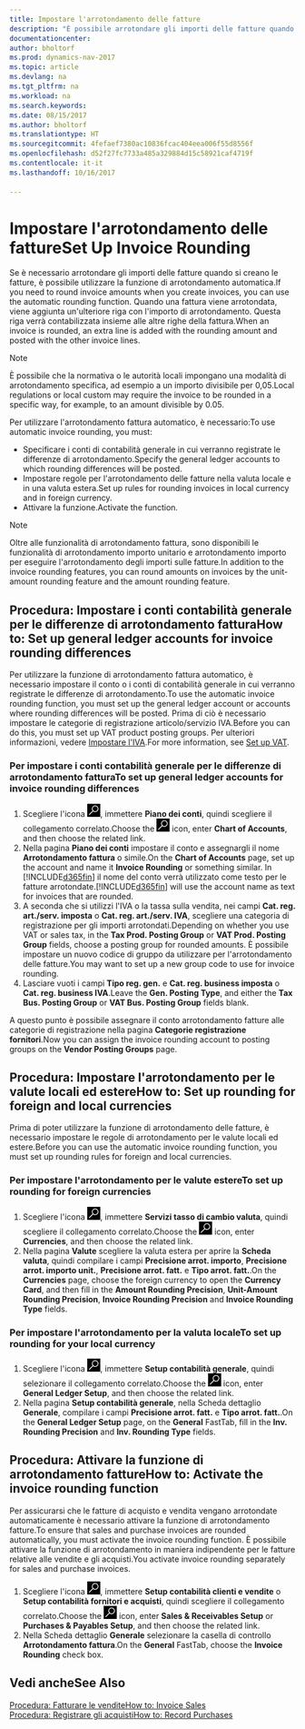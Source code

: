 ```yaml
---
title: Impostare l'arrotondamento delle fatture
description: "È possibile arrotondare gli importi delle fatture quando si creano fatture. È inoltre possibile che la normativa o le autorità locali impongano una modalità di arrotondamento specifica, ad esempio a un importo divisibile per 0,05."
documentationcenter: 
author: bholtorf
ms.prod: dynamics-nav-2017
ms.topic: article
ms.devlang: na
ms.tgt_pltfrm: na
ms.workload: na
ms.search.keywords: 
ms.date: 08/15/2017
ms.author: bholtorf
ms.translationtype: HT
ms.sourcegitcommit: 4fefaef7380ac10836fcac404eea006f55d8556f
ms.openlocfilehash: d52f27fc7733a485a329884d15c58921caf4719f
ms.contentlocale: it-it
ms.lasthandoff: 10/16/2017

---
```

# <a name="set-up-invoice-rounding"></a><span data-ttu-id="83b7a-104">Impostare l'arrotondamento delle fatture</span><span class="sxs-lookup"><span data-stu-id="83b7a-104">Set Up Invoice Rounding</span></span>
<span data-ttu-id="83b7a-105">Se è necessario arrotondare gli importi delle fatture quando si creano le fatture, è possibile utilizzare la funzione di arrotondamento automatica.</span><span class="sxs-lookup"><span data-stu-id="83b7a-105">If you need to round invoice amounts when you create invoices, you can use the automatic rounding function.</span></span> <span data-ttu-id="83b7a-106">Quando una fattura viene arrotondata, viene aggiunta un'ulteriore riga con l'importo di arrotondamento. Questa riga verrà contabilizzata insieme alle altre righe della fattura.</span><span class="sxs-lookup"><span data-stu-id="83b7a-106">When an invoice is rounded, an extra line is added with the rounding amount and posted with the other invoice lines.</span></span>

> [!NOTE]  
>  <span data-ttu-id="83b7a-107">È possibile che la normativa o le autorità locali impongano una modalità di arrotondamento specifica, ad esempio a un importo divisibile per 0,05.</span><span class="sxs-lookup"><span data-stu-id="83b7a-107">Local regulations or local custom may require the invoice to be rounded in a specific way, for example, to an amount divisible by 0.05.</span></span>  
  
<span data-ttu-id="83b7a-108">Per utilizzare l'arrotondamento fattura automatico, è necessario:</span><span class="sxs-lookup"><span data-stu-id="83b7a-108">To use automatic invoice rounding, you must:</span></span>  
  
* <span data-ttu-id="83b7a-109">Specificare i conti di contabilità generale in cui verranno registrate le differenze di arrotondamento.</span><span class="sxs-lookup"><span data-stu-id="83b7a-109">Specify the general ledger accounts to which rounding differences will be posted.</span></span>  
* <span data-ttu-id="83b7a-110">Impostare regole per l'arrotondamento delle fatture nella valuta locale e in una valuta estera.</span><span class="sxs-lookup"><span data-stu-id="83b7a-110">Set up rules for rounding invoices in local currency and in foreign currency.</span></span>  
* <span data-ttu-id="83b7a-111">Attivare la funzione.</span><span class="sxs-lookup"><span data-stu-id="83b7a-111">Activate the function.</span></span>  
  
> [!NOTE]  
>  <span data-ttu-id="83b7a-112">Oltre alle funzionalità di arrotondamento fattura, sono disponibili le funzionalità di arrotondamento importo unitario e arrotondamento importo per eseguire l'arrotondamento degli importi sulle fatture.</span><span class="sxs-lookup"><span data-stu-id="83b7a-112">In addition to the invoice rounding features, you can round amounts on invoices by the unit-amount rounding feature and the amount rounding feature.</span></span>  
 
## <a name="how-to-set-up-general-ledger-accounts-for-invoice-rounding-differences"></a><span data-ttu-id="83b7a-113">Procedura: Impostare i conti contabilità generale per le differenze di arrotondamento fattura</span><span class="sxs-lookup"><span data-stu-id="83b7a-113">How to: Set up general ledger accounts for invoice rounding differences</span></span>
<span data-ttu-id="83b7a-114">Per utilizzare la funzione di arrotondamento fattura automatico, è necessario impostare il conto o i conti di contabilità generale in cui verranno registrate le differenze di arrotondamento.</span><span class="sxs-lookup"><span data-stu-id="83b7a-114">To use the automatic invoice rounding function, you must set up the general ledger account or accounts where rounding differences will be posted.</span></span> <span data-ttu-id="83b7a-115">Prima di ciò è necessario impostare le categorie di registrazione articolo/servizio IVA.</span><span class="sxs-lookup"><span data-stu-id="83b7a-115">Before you can do this, you must set up VAT product posting groups.</span></span> <span data-ttu-id="83b7a-116">Per ulteriori informazioni, vedere [Impostare l'IVA](finance-setup-vat.md).</span><span class="sxs-lookup"><span data-stu-id="83b7a-116">For more information, see [Set up VAT](finance-setup-vat.md).</span></span>  
  
### <a name="to-set-up-general-ledger-accounts-for-invoice-rounding-differences"></a><span data-ttu-id="83b7a-117">Per impostare i conti contabilità generale per le differenze di arrotondamento fattura</span><span class="sxs-lookup"><span data-stu-id="83b7a-117">To set up general ledger accounts for invoice rounding differences</span></span>  
1. <span data-ttu-id="83b7a-118">Scegliere l'icona ![Cerca pagina o report](media/ui-search/search_small.png "icona Cerca pagina o report"), immettere **Piano dei conti**, quindi scegliere il collegamento correlato.</span><span class="sxs-lookup"><span data-stu-id="83b7a-118">Choose the ![Search for Page or Report](media/ui-search/search_small.png "Search for Page or Report icon") icon, enter **Chart of Accounts**, and then choose the related link.</span></span>  
2. <span data-ttu-id="83b7a-119">Nella pagina **Piano dei conti** impostare il conto e assegnargli il nome **Arrotondamento fattura** o simile.</span><span class="sxs-lookup"><span data-stu-id="83b7a-119">On the **Chart of Accounts** page, set up the account and name it **Invoice Rounding** or something similar.</span></span> <span data-ttu-id="83b7a-120">In [!INCLUDE[d365fin](includes/d365fin_md.md)] il nome del conto verrà utilizzato come testo per le fatture arrotondate.</span><span class="sxs-lookup"><span data-stu-id="83b7a-120">[!INCLUDE[d365fin](includes/d365fin_md.md)] will use the account name as text for invoices that are rounded.</span></span>  
3. <span data-ttu-id="83b7a-121">A seconda che si utilizzi l'IVA o la tassa sulla vendita, nei campi **Cat. reg. art./serv. imposta** o **Cat. reg. art./serv. IVA**, scegliere una categoria di registrazione per gli importi arrotondati.</span><span class="sxs-lookup"><span data-stu-id="83b7a-121">Depending on whether you use VAT or sales tax, in the **Tax Prod. Posting Group** or **VAT Prod. Posting Group** fields, choose a posting group for rounded amounts.</span></span> <span data-ttu-id="83b7a-122">È possibile impostare un nuovo codice di gruppo da utilizzare per l'arrotondamento delle fatture.</span><span class="sxs-lookup"><span data-stu-id="83b7a-122">You may want to set up a new group code to use for invoice rounding.</span></span>
4. <span data-ttu-id="83b7a-123">Lasciare vuoti i campi **Tipo reg. gen.** e **Cat. reg. business imposta** o **Cat. reg. business IVA**.</span><span class="sxs-lookup"><span data-stu-id="83b7a-123">Leave the **Gen. Posting Type**, and either the **Tax Bus. Posting Group** or **VAT Bus. Posting Group** fields blank.</span></span> <!-- Why do we say to leave these blank, when there are a lot of other fields we also leave blank but don't mention? -->  
  
<span data-ttu-id="83b7a-124">A questo punto è possibile assegnare il conto arrotondamento fatture alle categorie di registrazione nella pagina **Categorie registrazione fornitori**.</span><span class="sxs-lookup"><span data-stu-id="83b7a-124">Now you can assign the invoice rounding account to posting groups on the **Vendor Posting Groups** page.</span></span>  <!-- Why only the vendor posting groups? -->

## <a name="how-to-set-up-rounding-for-foreign-and-local-currencies"></a><span data-ttu-id="83b7a-125">Procedura: Impostare l'arrotondamento per le valute locali ed estere</span><span class="sxs-lookup"><span data-stu-id="83b7a-125">How to: Set up rounding for foreign and local currencies</span></span>
<span data-ttu-id="83b7a-126">Prima di poter utilizzare la funzione di arrotondamento delle fatture, è necessario impostare le regole di arrotondamento per le valute locali ed estere.</span><span class="sxs-lookup"><span data-stu-id="83b7a-126">Before you can use the automatic invoice rounding function, you must set up rounding rules for foreign and local currencies.</span></span>

### <a name="to-set-up-rounding-for-foreign-currencies"></a><span data-ttu-id="83b7a-127">Per impostare l'arrotondamento per le valute estere</span><span class="sxs-lookup"><span data-stu-id="83b7a-127">To set up rounding for foreign currencies</span></span>  
1. <span data-ttu-id="83b7a-128">Scegliere l'icona ![Cerca pagina o report](media/ui-search/search_small.png "icona Cerca pagina o report"), immettere **Servizi tasso di cambio valuta**, quindi scegliere il collegamento correlato.</span><span class="sxs-lookup"><span data-stu-id="83b7a-128">Choose the ![Search for Page or Report](media/ui-search/search_small.png "Search for Page or Report icon") icon, enter **Currencies**, and then choose the related link.</span></span>  
2. <span data-ttu-id="83b7a-129">Nella pagina **Valute** scegliere la valuta estera per aprire la **Scheda valuta**, quindi compilare i campi **Precisione arrot. importo**, **Precisione arrot. importo unit.**, **Precisione arrot. fatt.** e **Tipo arrot. fatt.**.</span><span class="sxs-lookup"><span data-stu-id="83b7a-129">On the **Currencies** page, choose the foreign currency to open the **Currency Card**, and then fill in the **Amount Rounding Precision**, **Unit-Amount Rounding Precision**, **Invoice Rounding Precision** and **Invoice Rounding Type** fields.</span></span>
  
### <a name="to-set-up-rounding-for-your-local-currency"></a><span data-ttu-id="83b7a-130">Per impostare l'arrotondamento per la valuta locale</span><span class="sxs-lookup"><span data-stu-id="83b7a-130">To set up rounding for your local currency</span></span>
1. <span data-ttu-id="83b7a-131">Scegliere l'icona ![Cerca pagina o report](media/ui-search/search_small.png "Cerca pagina o report"), immettere **Setup contabilità generale**, quindi selezionare il collegamento correlato.</span><span class="sxs-lookup"><span data-stu-id="83b7a-131">Choose the ![Search for Page or Report](media/ui-search/search_small.png "Search for Page or Report icon") icon, enter **General Ledger Setup**, and then choose the related link.</span></span>  
2. <span data-ttu-id="83b7a-132">Nella pagina **Setup contabilità generale**, nella Scheda dettaglio **Generale**, compilare i campi **Precisione arrot. fatt.** e **Tipo arrot. fatt.**.</span><span class="sxs-lookup"><span data-stu-id="83b7a-132">On the **General Ledger Setup** page, on the **General** FastTab, fill in the **Inv. Rounding Precision** and **Inv. Rounding Type** fields.</span></span>  

## <a name="how-to-activate-the-invoice-rounding-function"></a><span data-ttu-id="83b7a-133">Procedura: Attivare la funzione di arrotondamento fatture</span><span class="sxs-lookup"><span data-stu-id="83b7a-133">How to: Activate the invoice rounding function</span></span>  
<span data-ttu-id="83b7a-134">Per assicurarsi che le fatture di acquisto e vendita vengano arrotondate automaticamente è necessario attivare la funzione di arrotondamento fatture.</span><span class="sxs-lookup"><span data-stu-id="83b7a-134">To ensure that sales and purchase invoices are rounded automatically, you must activate the invoice rounding function.</span></span> <span data-ttu-id="83b7a-135">È possibile attivare la funzione di arrotondamento in maniera indipendente per le fatture relative alle vendite e gli acquisti.</span><span class="sxs-lookup"><span data-stu-id="83b7a-135">You activate invoice rounding separately for sales and purchase invoices.</span></span>

1. <span data-ttu-id="83b7a-136">Scegliere l'icona ![Cerca pagina o report](media/ui-search/search_small.png "icona Cerca pagina o report"), immettere **Setup contabilità clienti e vendite** o **Setup contabilità fornitori e acquisti**, quindi scegliere il collegamento correlato.</span><span class="sxs-lookup"><span data-stu-id="83b7a-136">Choose the ![Search for Page or Report](media/ui-search/search_small.png "Search for Page or Report icon") icon, enter **Sales & Receivables Setup** or **Purchases & Payables Setup**, and then choose the related link.</span></span>  
2. <span data-ttu-id="83b7a-137">Nella Scheda dettaglio **Generale** selezionare la casella di controllo **Arrotondamento fattura**.</span><span class="sxs-lookup"><span data-stu-id="83b7a-137">On the **General** FastTab, choose the **Invoice Rounding** check box.</span></span>  
  
## <a name="see-also"></a><span data-ttu-id="83b7a-138">Vedi anche</span><span class="sxs-lookup"><span data-stu-id="83b7a-138">See Also</span></span>  
[<span data-ttu-id="83b7a-139">Procedura: Fatturare le vendite</span><span class="sxs-lookup"><span data-stu-id="83b7a-139">How to: Invoice Sales</span></span>](sales-how-invoice-sales.md)  
[<span data-ttu-id="83b7a-140">Procedura: Registrare gli acquisti</span><span class="sxs-lookup"><span data-stu-id="83b7a-140">How to: Record Purchases</span></span>](purchasing-how-record-purchases.md)
